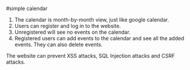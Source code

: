 #simple calendar
1. The calendar is month-by-month view, just like google calendar.
2. Users can register and log in to the website.
3. Unregistered will see no events on the calendar.
4. Registered users can add events to the calendar and see all the added events. They can also delete events.

The website can prevent XSS attacks, SQL Injection attacks and CSRF attacks.